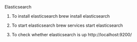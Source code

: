


Elasticsearch 
1.	To install elasticsearch
	brew install elasticsearch

2.	To start elasticsearch
	brew services start elasticsearch

3.	To check whether elasticsearch is up
	http://localhost:9200/
